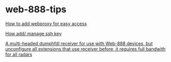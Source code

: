 # web-888-tips

[How to add webproxy for easy access](proxy/Readme.md)

[How add/ manage ssh key](ssh/Readme.md)

[A multi-headed dumphfdl receiver for use with Web-888 devices, but unconfigure all extensions that use receiver before, it requires full bandwith for all radars](https://github.com/hfdl-observer/hfdlobserver888)

